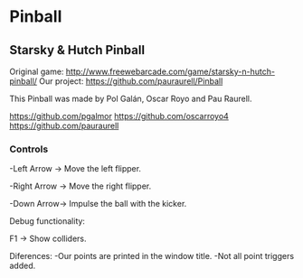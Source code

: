 ﻿# Pinball 

## Starsky & Hutch Pinball

Original game: http://www.freewebarcade.com/game/starsky-n-hutch-pinball/
Our project: https://github.com/pauraurell/Pinball

This Pinball was made by Pol Galán, Oscar Royo and Pau Raurell.

https://github.com/pgalmor
https://github.com/oscarroyo4
https://github.com/pauraurell

### Controls

-Left Arrow -> Move the left flipper.

-Right Arrow -> Move the right flipper.

-Down Arrow-> Impulse the ball with the kicker.


Debug functionality:

F1 -> Show colliders.


Diferences: 
-Our points are printed in the window title.
-Not all point triggers added.
